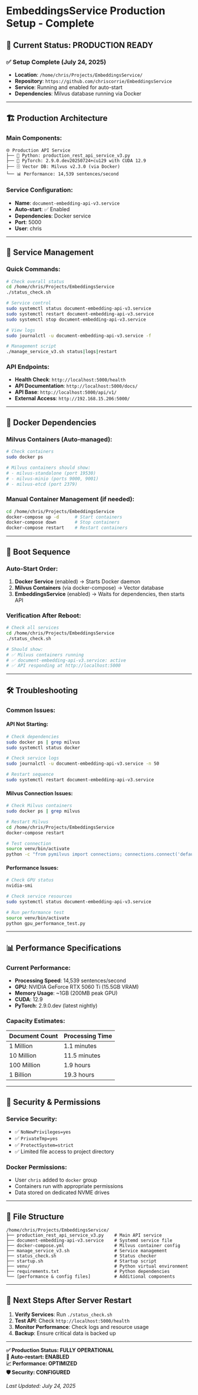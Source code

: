 # EmbeddingsService Production Setup - Complete

## 🎯 **Current Status: PRODUCTION READY**

### ✅ **Setup Complete (July 24, 2025)**
- **Location**: `/home/chris/Projects/EmbeddingsService/`
- **Repository**: `https://github.com/chriscorrie/EmbeddingsService`
- **Service**: Running and enabled for auto-start
- **Dependencies**: Milvus database running via Docker

---

## 🏗️ **Production Architecture**

### **Main Components**:
```
🌐 Production API Service
├── 🐍 Python: production_rest_api_service_v3.py
├── 🧠 PyTorch: 2.9.0.dev20250724+cu129 with CUDA 12.9
├── 🗄️ Vector DB: Milvus v2.3.0 (via Docker)
└── 📊 Performance: 14,539 sentences/second
```

### **Service Configuration**:
- **Name**: `document-embedding-api-v3.service`
- **Auto-start**: ✅ Enabled
- **Dependencies**: Docker service
- **Port**: 5000
- **User**: chris

---

## 🚀 **Service Management**

### **Quick Commands**:
```bash
# Check overall status
cd /home/chris/Projects/EmbeddingsService
./status_check.sh

# Service control
sudo systemctl status document-embedding-api-v3.service
sudo systemctl restart document-embedding-api-v3.service
sudo systemctl stop document-embedding-api-v3.service

# View logs
sudo journalctl -u document-embedding-api-v3.service -f

# Management script
./manage_service_v3.sh status|logs|restart
```

### **API Endpoints**:
- **Health Check**: `http://localhost:5000/health`
- **API Documentation**: `http://localhost:5000/docs/`
- **API Base**: `http://localhost:5000/api/v1/`
- **External Access**: `http://192.168.15.206:5000/`

---

## 🐳 **Docker Dependencies**

### **Milvus Containers** (Auto-managed):
```bash
# Check containers
sudo docker ps

# Milvus containers should show:
# - milvus-standalone (port 19530)
# - milvus-minio (ports 9000, 9001)  
# - milvus-etcd (port 2379)
```

### **Manual Container Management** (if needed):
```bash
cd /home/chris/Projects/EmbeddingsService
docker-compose up -d      # Start containers
docker-compose down       # Stop containers
docker-compose restart    # Restart containers
```

---

## 🔧 **Boot Sequence**

### **Auto-Start Order**:
1. **Docker Service** (enabled) → Starts Docker daemon
2. **Milvus Containers** (via docker-compose) → Vector database
3. **EmbeddingsService** (enabled) → Waits for dependencies, then starts API

### **Verification After Reboot**:
```bash
# Check all services
cd /home/chris/Projects/EmbeddingsService
./status_check.sh

# Should show:
# ✅ Milvus containers running
# ✅ document-embedding-api-v3.service: active  
# ✅ API responding at http://localhost:5000
```

---

## 🛠️ **Troubleshooting**

### **Common Issues**:

#### **API Not Starting**:
```bash
# Check dependencies
sudo docker ps | grep milvus
sudo systemctl status docker

# Check service logs
sudo journalctl -u document-embedding-api-v3.service -n 50

# Restart sequence
sudo systemctl restart document-embedding-api-v3.service
```

#### **Milvus Connection Issues**:
```bash
# Check Milvus containers
sudo docker ps | grep milvus

# Restart Milvus
cd /home/chris/Projects/EmbeddingsService
docker-compose restart

# Test connection
source venv/bin/activate
python -c "from pymilvus import connections; connections.connect('default', host='localhost', port='19530'); print('✅ Connected')"
```

#### **Performance Issues**:
```bash
# Check GPU status
nvidia-smi

# Check service resources
sudo systemctl status document-embedding-api-v3.service

# Run performance test
source venv/bin/activate
python gpu_performance_test.py
```

---

## 📊 **Performance Specifications**

### **Current Performance**:
- **Processing Speed**: 14,539 sentences/second
- **GPU**: NVIDIA GeForce RTX 5060 Ti (15.5GB VRAM)
- **Memory Usage**: ~1GB (200MB peak GPU)
- **CUDA**: 12.9
- **PyTorch**: 2.9.0.dev (latest nightly)

### **Capacity Estimates**:
| Document Count | Processing Time |
|---------------|----------------|
| 1 Million     | 1.1 minutes    |
| 10 Million    | 11.5 minutes   |  
| 100 Million   | 1.9 hours      |
| 1 Billion     | 19.3 hours     |

---

## 🔐 **Security & Permissions**

### **Service Security**:
- ✅ `NoNewPrivileges=yes`
- ✅ `PrivateTmp=yes`
- ✅ `ProtectSystem=strict`
- ✅ Limited file access to project directory

### **Docker Permissions**:
- User `chris` added to `docker` group
- Containers run with appropriate permissions
- Data stored on dedicated NVME drives

---

## 📁 **File Structure**

```
/home/chris/Projects/EmbeddingsService/
├── production_rest_api_service_v3.py    # Main API service
├── document-embedding-api-v3.service    # Systemd service file
├── docker-compose.yml                   # Milvus container config
├── manage_service_v3.sh                 # Service management
├── status_check.sh                      # Status checker
├── startup.sh                           # Startup script
├── venv/                                # Python virtual environment
├── requirements.txt                     # Python dependencies
└── [performance & config files]         # Additional components
```

---

## 🎯 **Next Steps After Server Restart**

1. **Verify Services**: Run `./status_check.sh`
2. **Test API**: Check `http://localhost:5000/health`
3. **Monitor Performance**: Check logs and resource usage
4. **Backup**: Ensure critical data is backed up

---

**✅ Production Status: FULLY OPERATIONAL**  
**🔄 Auto-restart: ENABLED**  
**📈 Performance: OPTIMIZED**  
**🛡️ Security: CONFIGURED**

*Last Updated: July 24, 2025*
